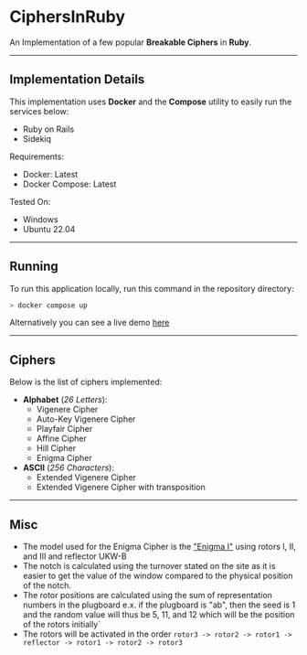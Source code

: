 # CiphersInRuby
An Implementation of a few popular **Breakable Ciphers** in **Ruby**.

---

## Implementation Details
This implementation uses **Docker** and the **Compose** utility to easily run the services below:
- Ruby on Rails
- Sidekiq

Requirements:
- Docker: Latest
- Docker Compose: Latest

Tested On:
- Windows
- Ubuntu 22.04

---

## Running
To run this application locally, run this command in the repository directory:
```sh
> docker compose up
```

Alternatively you can see a live demo [here](https://ciphers.nathancs.dev)

---

## Ciphers
Below is the list of ciphers implemented:
- **Alphabet** (*26 Letters*):
  - Vigenere Cipher
  - Auto-Key Vigenere Cipher
  - Playfair Cipher
  - Affine Cipher
  - Hill Cipher
  - Enigma Cipher
- **ASCII** (*256 Characters*):
  - Extended Vigenere Cipher
  - Extended Vigenere Cipher with transposition

---

## Misc
- The model used for the Enigma Cipher is the ["Enigma I"](https://www.cryptomuseum.com/crypto/enigma/wiring.htm) using rotors I, II, and III and reflector UKW-B
- The notch is calculated using the turnover stated on the site as it is easier to get the value of the window compared to the physical position of the notch.
- The rotor positions are calculated using the sum of representation numbers in the plugboard e.x. if the plugboard is "ab", then the seed is 1 and the random value will thus be 5, 11, and 12 which will be the position of the rotors initially`
- The rotors will be activated in the order `rotor3 -> rotor2 -> rotor1 -> reflector -> rotor1 -> rotor2 -> rotor3`